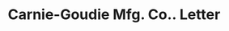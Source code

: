 ---
doi: 10.7916/D8WT059G
date_other: '1917'
date_other_textual: '1917'
form: correspondence
genre:
- Letters (correspondence)
name:
- Carnie-Goudie Mfg. Co.
object_in_context_url: https://biggert.cul.columbia.edu/items/view/ave_biggert_00689
subject_hierarchical_geographic:
- Kansas City, Missouri, United States
subject_name:
- Carnie-Goudie Mfg. Co.
title: Carnie-Goudie Mfg. Co.. Letter
sort_title: Carnie-Goudie Mfg. Co.. Letter
call_number: ave_biggert_00689
coordinates:
- 39.099722222222226,-94.57833333333333
pid: ave_biggert_00689
identifiers: ave_biggert_00689
thumbnail: false
permalink: /biggert/ave_biggert_00689/
layout: iiif-image-page
---